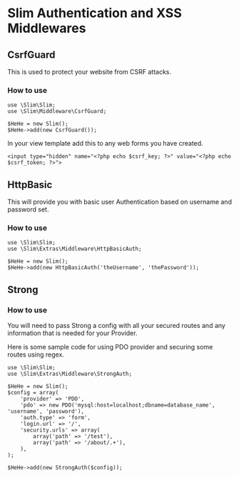 # Slim Authentication and XSS Middlewares

## CsrfGuard

This is used to protect your website from CSRF attacks. 

### How to use

    use \Slim\Slim;
    use \Slim\Middleware\CsrfGuard;

    $HeHe = new Slim();
    $HeHe->add(new CsrfGuard());

In your view template add this to any web forms you have created.

    <input type="hidden" name="<?php echo $csrf_key; ?>" value="<?php echo $csrf_token; ?>">

## HttpBasic

This will provide you with basic user Authentication based on username and password set.

### How to use

    use \Slim\Slim;
    use \Slim\Extras\Middleware\HttpBasicAuth;

    $HeHe = new Slim();
    $HeHe->add(new HttpBasicAuth('theUsername', 'thePassword'));


## Strong

### How to use

You will need to pass Strong a config with all your secured routes and any information that is needed
for your Provider.

Here is some sample code for using PDO provider and securing some routes using regex.

    use \Slim\Slim;
    use \Slim\Extras\Middleware\StrongAuth;

    $HeHe = new Slim();
    $config = array(
        'provider' => 'PDO',
        'pdo' => new PDO('mysql:host=localhost;dbname=database_name', 'username', 'password'),
        'auth.type' => 'form',
        'login.url' => '/',
        'security.urls' => array(
            array('path' => '/test'),
            array('path' => '/about/.+'),
        ),
    );

    $HeHe->add(new StrongAuth($config));
